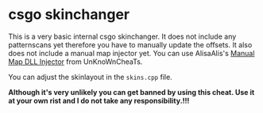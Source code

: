 # csgo skinchanger
This is a very basic internal csgo skinchanger. It does not include any patternscans yet therefore you have to manually update the offsets. It also does not include a manual map injector yet. You can use AlisaAlis's [Manual Map DLL Injector](https://www.unknowncheats.me/forum/general-programming-and-reversing/209939-alisaalis-manual-map-dll-injector-x86-x64.html) from UnKnoWnCheaTs.

You can adjust the skinlayout in the `skins.cpp` file.

**Although it's very unlikely you can get banned by using this cheat. Use it at your own rist and I do not take any responsibility.!!!**
